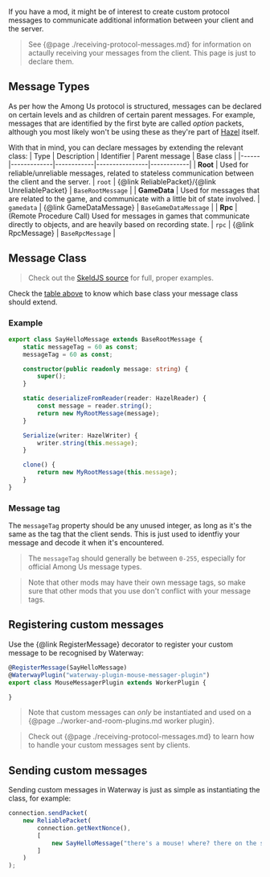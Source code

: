 If you have a mod, it might be of interest to create custom protocol messages to communicate additional information between your client and the server.

> See {@page ./receiving-protocol-messages.md} for information on actaully receiving your messages from the client. This page is just to declare them.

## Message Types
As per how the Among Us protocol is structured, messages can be declared on certain levels and as children of certain parent messages. For example, messages that are identified by the first byte are called _option_ packets, although you most likely won't be using these as they're part of [Hazel](https://github.com/willardf/Hazel-Networking) itself.

With that in mind, you can declare messages by extending the relevant class:
| Type | Description | Identifier | Parent message | Base class |
|------|-------------|------------|----------------|------------|
| **Root** | Used for reliable/unreliable messages, related to stateless communication between the client and the server. | `root` | {@link ReliablePacket}/{@link UnreliablePacket} | `BaseRootMessage` |
| **GameData** | Used for messages that are related to the game, and communicate with a little bit of state involved. | `gamedata` | {@link GameDataMessage} | `BaseGameDataMessage` |
| **Rpc** |  (Remote Procedure Call) Used for messages in games that communicate directly to objects, and are heavily based on recording state. | `rpc` | {@link RpcMessage} | `BaseRpcMessage` |

## Message Class
> Check out the [SkeldJS source](https://github.com/SkeldJS/SkeldJS/tree/master/packages/protocol/lib/packets) for full, proper examples.

Check the [table above](#message-types) to know which base class your message class should extend.

### Example
```ts
export class SayHelloMessage extends BaseRootMessage {
    static messageTag = 60 as const;
    messageTag = 60 as const;

    constructor(public readonly message: string) {
        super();
    }

    static deserializeFromReader(reader: HazelReader) {
        const message = reader.string();
        return new MyRootMessage(message);
    }

    Serialize(writer: HazelWriter) {
        writer.string(this.message);
    }

    clone() {
        return new MyRootMessage(this.message);
    }
}
```

### Message tag
The `messageTag` property should be any unused integer, as long as it's the same as the tag that the client sends. This is just used to identfiy your message and decode it when it's encountered.

> The `messageTag` should generally be between `0-255`, especially for official Among Us message types.

> Note that other mods may have their own message tags, so make sure that other mods that you use don't conflict with your message tags.

## Registering custom messages
Use the {@link RegisterMessage} decorator to register your custom message to be recognised by Waterway:
```ts
@RegisterMessage(SayHelloMessage)
@WaterwayPlugin("waterway-plugin-mouse-messager-plugin")
export class MouseMessagerPlugin extends WorkerPlugin {

}
```

> Note that custom messages can _only_ be instantiated and used on a {@page ../worker-and-room-plugins.md worker plugin}.

> Check out {@page ./receiving-protocol-messages.md} to learn how to handle your custom messages sent by clients.

## Sending custom messages
Sending custom messages in Waterway is just as simple as instantiating the class, for example:
```ts
connection.sendPacket(
    new ReliablePacket(
        connection.getNextNonce(),
        [
            new SayHelloMessage("there's a mouse! where? there on the stair, right there!")
        ]
    )
);
```
